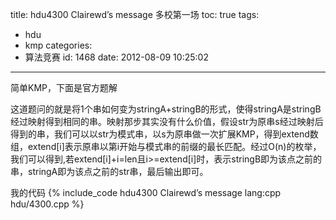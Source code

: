 title: hdu4300 Clairewd’s message 多校第一场
toc: true
tags:
  - hdu
  - kmp
categories:
  - 算法竞赛
id: 1468
date: 2012-08-09 10:25:02
---

简单KMP，下面是官方题解

这道题问的就是将1个串如何变为stringA+stringB的形式，使得stringA是stringB经过映射得到相同的串。映射那步其实没有什么价值，假设str为原串s经过映射后得到的串，我们可以以str为模式串，以s为原串做一次扩展KMP，得到extend数组，extend[i]表示原串以第i开始与模式串的前缀的最长匹配。经过O(n)的枚举，我们可以得到,若extend[i]+i=len且i>=extend[i]时，表示stringB即为该点之前的串，stringA即为该点之前的str串，最后输出即可。

我的代码
{% include_code hdu4300 Clairewd’s message lang:cpp hdu/4300.cpp %}